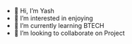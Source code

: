 - 👋 Hi, I’m Yash
- 👀 I’m interested in enjoying
- 🌱 I’m currently learning BTECH
- 💞️ I’m looking to collaborate on Project

<!---
Yash20bce7323/Yash20bce7323 is a ✨ special ✨ repository because its `README.md` (this file) appears on your GitHub profile.
You can click the Preview link to take a look at your changes.
--->
